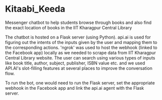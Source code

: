 # Kitaabi_Keeda
Messenger chatbot to help students browse through books and also find the exact location of books in the IIT Kharagpur Central Library

The chatbot is hosted on a Flask server (using Python). api.ai is used for figuring out the intents of the inputs given by the user and mapping them to the corresponding actions.
'ngrok' was used to host the webhook (linked to the Facebook app) locally as we needed to scrape data from IIT Kharagpur Central Library website.
The user can search using various types of inputs like book title, author, subject, publisher, ISBN value etc. and we used API.AI's slot-filling features at several places to improve the conversation flow.

To run the bot, one would need to run the Flask server, set the appropriate webhook in the Facebook app and link the api.ai agent with the Flask server.
